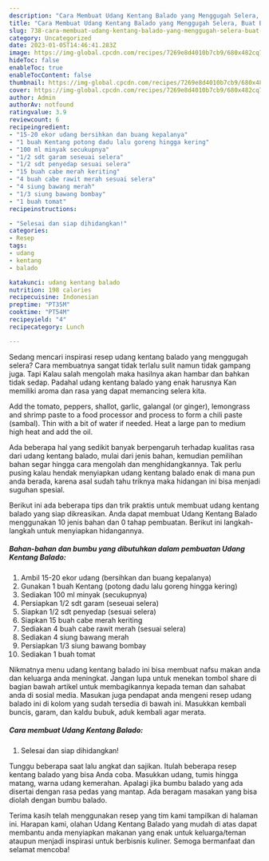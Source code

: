 ```yaml
---
description: "Cara Membuat Udang Kentang Balado yang Menggugah Selera, Buat Buka Puasa}"
title: "Cara Membuat Udang Kentang Balado yang Menggugah Selera, Buat Buka Puasa}"
slug: 738-cara-membuat-udang-kentang-balado-yang-menggugah-selera-buat-buka-puasa
category: Uncategorized
date: 2023-01-05T14:46:41.283Z
image: https://img-global.cpcdn.com/recipes/7269e8d4010b7cb9/680x482cq70/udang-kentang-balado-foto-resep-utama.jpg
hideToc: false
enableToc: true
enableTocContent: false
thumbnail: https://img-global.cpcdn.com/recipes/7269e8d4010b7cb9/680x482cq70/udang-kentang-balado-foto-resep-utama.jpg
cover: https://img-global.cpcdn.com/recipes/7269e8d4010b7cb9/680x482cq70/udang-kentang-balado-foto-resep-utama.jpg
author: Admin
authorAv: notfound
ratingvalue: 3.9
reviewcount: 6
recipeingredient:
- "15-20 ekor udang bersihkan dan buang kepalanya"
- "1 buah Kentang potong dadu lalu goreng hingga kering"
- "100 ml minyak secukupnya"
- "1/2 sdt garam seseuai selera"
- "1/2 sdt penyedap sesuai selera"
- "15 buah cabe merah keriting"
- "4 buah cabe rawit merah sesuai selera"
- "4 siung bawang merah"
- "1/3 siung bawang bombay"
- "1 buah tomat"
recipeinstructions:

- "Selesai dan siap dihidangkan!"
categories:
- Resep
tags:
- udang
- kentang
- balado

katakunci: udang kentang balado 
nutrition: 198 calories
recipecuisine: Indonesian
preptime: "PT35M"
cooktime: "PT54M"
recipeyield: "4"
recipecategory: Lunch

---
```



Sedang mencari inspirasi resep udang kentang balado yang menggugah selera? Cara membuatnya sangat tidak terlalu sulit namun tidak gampang juga. Tapi Kalau salah mengolah maka hasilnya akan hambar dan bahkan tidak sedap. Padahal udang kentang balado yang enak harusnya Kan memiliki aroma dan rasa yang dapat memancing selera kita.


Add the tomato, peppers, shallot, garlic, galangal (or ginger), lemongrass and shrimp paste to a food processor and process to form a chili paste (sambal). Thin with a bit of water if needed. Heat a large pan to medium high heat and add the oil.

Ada beberapa hal yang sedikit banyak berpengaruh terhadap kualitas rasa dari udang kentang balado, mulai dari jenis bahan, kemudian pemilihan bahan segar hingga cara mengolah dan menghidangkannya. Tak perlu pusing kalau hendak menyiapkan udang kentang balado enak di mana pun anda berada, karena asal sudah tahu triknya maka hidangan ini bisa menjadi suguhan spesial.


Berikut ini ada beberapa tips dan trik praktis untuk membuat udang kentang balado yang siap dikreasikan. Anda dapat membuat Udang Kentang Balado menggunakan 10 jenis bahan dan 0 tahap pembuatan. Berikut ini langkah-langkah untuk menyiapkan hidangannya.

<!--inarticleads1-->

##### Bahan-bahan dan bumbu yang dibutuhkan dalam pembuatan Udang Kentang Balado:

1. Ambil 15-20 ekor udang (bersihkan dan buang kepalanya)
1. Gunakan 1 buah Kentang (potong dadu lalu goreng hingga kering)
1. Sediakan 100 ml minyak (secukupnya)
1. Persiapkan 1/2 sdt garam (seseuai selera)
1. Siapkan 1/2 sdt penyedap (sesuai selera)
1. Siapkan 15 buah cabe merah keriting
1. Sediakan 4 buah cabe rawit merah (sesuai selera)
1. Sediakan 4 siung bawang merah
1. Persiapkan 1/3 siung bawang bombay
1. Sediakan 1 buah tomat


Nikmatnya menu udang kentang balado ini bisa membuat nafsu makan anda dan keluarga anda meningkat. Jangan lupa untuk menekan tombol share di bagian bawah artikel untuk membagikannya kepada teman dan sahabat anda di sosial media. Masukan juga pendapat anda mengeni resep udang balado ini di kolom yang sudah tersedia di bawah ini. Masukkan kembali buncis, garam, dan kaldu bubuk, aduk kembali agar merata. 

<!--inarticleads2-->

##### Cara membuat Udang Kentang Balado:


1. Selesai dan siap dihidangkan!

Tunggu beberapa saat lalu angkat dan sajikan. Itulah beberapa resep kentang balado yang bisa Anda coba. Masukkan udang, tumis hingga matang, warna udang kemerahan. Apalagi jika bumbu balado yang ada disertai dengan rasa pedas yang mantap. Ada beragam masakan yang bisa diolah dengan bumbu balado. 

Terima kasih telah menggunakan resep yang tim kami tampilkan di halaman ini. Harapan kami, olahan Udang Kentang Balado yang mudah di atas dapat membantu anda menyiapkan makanan yang enak untuk keluarga/teman ataupun menjadi inspirasi untuk berbisnis kuliner. Semoga bermanfaat dan selamat mencoba!
